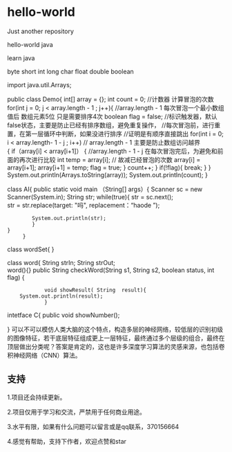 # hello-world
Just another repository

hello-world  java 

learn java 

byte short int long   char float double boolean 

import  java.util.Arrays;

public class Demo{
	int[] array = {};
	int count =  0;                                        //计数器 计算冒泡的次数
	for(int j = 0; j < array.length - 1 ; j++){            //array.length - 1  每次冒泡一个最小数组值后 数组元素5位 只是需要排序4次
		boolean flag = false;                                //标识触发器，默认false状态，主要是防止已经有排序数组，避免重复操作，
                           					                     //每次冒泡前，进行重置，在第一层循环中判断，如果没进行排序
						                                             //证明是有顺序直接跳出
		for(int i = 0; i < array.length- 1 - j ; i++)        // array.length - 1 主要是防止数组访问越界  
		{                if（array[i] < array[i+1]）
			{                                                  //array.length - 1 - j  在每次冒泡完后，为避免和前面的再次进行比较 
			          int temp = array[i];                     //                      故减已经冒泡的次数
			          array[i] = array[i+1];
			          array[i+1] = temp;
			          flag = true;
			}
			count++;
		}
		if(!flag){
		      break;
		}
	}
	System.out.println(Arrays.toString(array));
	System.out.println(count);
}

class  AI{
	public static void main （String[] args）{
		Scanner sc = new Scanner(System.in);
		String str;
		while(true){
			str = sc.next();	
			str = str.replace(target: "吗", replacement：“haode  ”);
	
			System.out.println(str);
			}
	}
         }

class wordSet{    }



class word{
                String strIn;
	String strOut;   
                word(){}
	public String checkWord(String s1, String s2, boolean status, int flag)
	   {
	
                void showResult( String  result){
		System.out.println(result);
                }
		
intetface C{
    public void showNumber();
  
}
可以不可以模仿人类大脑的这个特点，构造多层的神经网络，较低层的识别初级的图像特征，若干底层特征组成更上一层特征，最终通过多个层级的组合，最终在顶层做出分类呢？答案是肯定的，这也是许多深度学习算法的灵感来源，也包括卷积神经网络（CNN）算法。

## 支持
1.项目还会持续更新。

2.项目仅用于学习和交流，严禁用于任何商业用途。

3.水平有限，如果有什么问题可以留言或是qq联系，370156664

4.感觉有帮助，支持下作者，欢迎点赞和star

